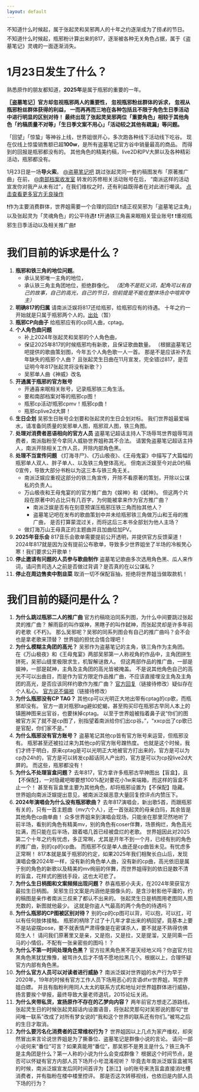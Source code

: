 ```yaml
---
layout: default
---
```


不知道什么时候起，属于张起灵和吴邪两人的十年之约逐渐成为了捞💰的节日。
不知道什么时候起，瓶邪粉计算出来的817，逐渐被各种无关角色占据，属于《盗墓笔记》灵魂的一面逐渐消失。

# 1月23日发生了什么？
熟悉原作的朋友都知道，**2025年**是属于瓶邪的重要的一年。

**〖盗墓笔记〗官方却忽视瓶邪两人的重要性，
忽视瓶邪粉丝群体的诉求，
忽视从瓶邪粉丝群体获得的利益，
一而再再而三地在各种包括且不限于角色生日季活动中进行明显的区别对待！
最终出现了张起灵吴邪两位「重要角色」相较于其他角色「约稿质量不对等」「生日季文案不用心」「活动较之其他有疏漏」等问题。**
  
「回望」「惊蛰」等神谷上线，世界姐很开心，多次跑各种线下活动线下吃谷。
现在仅线上惊蛰销售额已超**100w**，是所有盗墓笔记官方谷中销量最高的商品。
而得到的回报是瓶邪都没有的。
其他角色的精美约稿，live2D和PV大屏以及各种精彩活动，瓶邪都没有。  
  
1月23日是一场**导火索**。
[@盗墓笔记吧](https://weibo.com/n/%E7%9B%97%E5%A2%93%E7%AC%94%E8%AE%B0%E5%90%A7) 跳过张起灵同一套约稿图发布「原著推广曲」在前，
[@南部档案收发室](https://weibo.com/n/%E5%8D%97%E9%83%A8%E6%A1%A3%E6%A1%88%E6%94%B6%E5%8F%91%E5%AE%A4) 转发的苏修相关活动账号在后，
“南派这样的活动宣发你对我产从未有过”，在我们维权之时，还有利益既得者在对此进行嘲讽。
[点击查看更多官方无良操作](2025npfy/2025npfy.md)

❗作为主要消费群体，世界姐需要一个合理的回应❗
❗请正视吴邪为「盗墓笔记主角」以及张起灵为「灵魂角色」的公平待遇❗
❗开通铁三角喜来眠相关营业账号❗
❗重视瓶邪生日季活动以及相关推广曲❗

# 我们目前的诉求是什么？
1. **瓶邪和铁三角的地位问题**。
	* 承认吴邪唯一主角的地位，
	* 承认铁三角主角团地位，拒绝群像化。
	_（配角不是贬义词，配角可以有自己的故事，自己的高光，自己的节日，但前提是不能在整体场合中喧宾夺主）_
2. **明确817的归属**
    请南派泛娱将817还给瓶邪，给瓶邪应有的待遇。
	 十年之约一开始就是只属于瓶邪两个人的。[出处](index.md)（暂）
3. **瓶邪CP向曲子**
	给瓶邪应有的cp同人曲，cptag。
4. **个人角色曲问题**
	* 补上2024年张起灵和吴邪的个人角色曲，
	* 保证2025年817的时候瓶邪均有新歌，且保证歌曲数量。
	（根据盗墓笔记吧提供的歌曲策划图，今年五个人角色歌一人一首。
	那是不是应该补齐去年缺失的瓶邪个人曲？
	且张起灵生日曲在11月宣发，完全错过817，是否证明今年817张起灵将没有新歌？）
	 * 吴邪单人曲《神威》改名
5. **开通属于瓶邪的官方账号**
	 * 开通喜来眠相关账号，记录瓶邪铁三角生活。
	 * 要和南部档案对等的瓶邪cp图！
	 * 瓶邪cp活动!瓶邪cpmv！瓶邪cp曲！
	 * 瓶邪cplive2d大屏！
6. **生日企划**
	 吴邪生日账号企划要和张起灵的生日企划对标。
	 我们世界姐最爱端水，请准备同质量的吴邪单人图，瓶邪双人图，铁三角图。
7. **处理对消费者恶语相向的官方人员**
	盗墓笔记超话主持人下场辱骂世界姐辱骂消费者，南派脂粉至今拿同人威胁世界姐称其不合法。
	请罢免盗墓笔记超话主持人，南派开除相关工作人员，开除内部角色黑。
8. **处理不当宣传问题**
	《灯海寻尸》、《万山极夜》、《王母鬼宴》中描写了大篇幅的瓶邪单人双人、胖子单人、以及铁三角整体高光。
	但南派泛娱至今对此0约稿0️宣传，导致大部分书粉以为这三本与铁三角无关。
	* 南派泛娱应重视这部分的铁三角宣传，开除不看原著的策划，开除以公谋私的负责人。
	* 万山极夜和王母鬼宴的的官方推广曲为《娱神》和《弑神》。
	  但这两个片段在原著中的占比只有几百字，为何能被拿来作为官方推广曲？
	  - 南派泛娱是否有在刻意预谋压瓶邪压铁三角而抬其他人？
	  - 盗墓笔记吧在发布的歌曲策划中并未给瓶邪铁三角做万山和王母的推广曲，
	   是否打算蒙混过关，而将这后三本书全部划为他人主场？
	* 做灯海万山王母真正的主题曲并且加曲绘加PV。
9. **2025年音乐会**
	   817音乐会歌单需要提前公开透明，并提供官方反馈渠道！
	   2024年817就是因为没有提前公布歌单，导致多少世界姐坐了半场的冷板凳心寒！我们要求公开歌单！
1. **停止邀请有问题的人员参与歌曲制作**
	盗墓笔记歌曲多次选用角色黑、瓜人来作词，请问贵司选人之前是否做过背调？是否真的在以公谋私？
12. **停止在周边售卖中割韭菜**
	取消一切不保配盲抽，拒绝将世界姐当做取款机！


# 我们目前的疑问是什么？
1. **为什么跳过瓶邪二人的推广曲**
	官方约稿晓泊同系列图，为什么中间要跳过张起灵的推广曲？
	解雨臣的叫作娱神，黑瞎子的叫作弑神，而张起灵却是许多年前的老歌《不朽》。
	那么吴邪呢？吴邪的同系列图会有自己的推广曲吗？会不会也是拿老歌来顶替？
	世界姐的担忧合情合理吧！
2. **为什么模糊主角团的高光？** 
   吴邪作为盗墓笔记的主角，铁三角作为主角团。
   在《万山极夜》和《王母鬼宴》两部吴邪第一人称视角的作品中，主角团拼生拼死，吴邪山缝里极限求生，机智解谜救人。
   但这两部作品的推广曲，一部是娱神，一部是弑神，主角及主角团的高光皆被掩盖。
   不是说其他角色自己的高光不可以出曲目，而是作为官方限定作品推广曲，不应该直接埋没主角及主角团的高光，是否应该同样约歌作为推广曲？
   [官方回复](2025npfy/2025npfy.md)（链接待修改）疑似存在个人私心。
   [官方说不偏袒](2025npfy/2025npfy.md)（链接待修改）
3. **为什么瓶邪没有CP TAG？** 
   其他cp可以光明正大地出带有cptag的cp歌，而瓶邪却没有。
   官方一直对瓶邪tag避如蛇蝎，甚至购买印在瓶邪古早同人本上的镇圈神图来出官谷，也要抹掉cptag。
   以至于世界姐被指着鼻子说“你们的图被官方买了就不是cp图了，别指望着南派给你们出cp谷。”，“xxcp出了cp歌已是官配，你们家不是。”
4. **为什么瓶邪没有官方账号？** 
   盗墓笔记其他cp皆有官方账号来运营，但瓶邪没有。
   瓶邪甚至还被拉过来为其他cp的官方账号蹭热度。
   也就是这个时候，我们才终于明白，原来cptag是可以光明正大地被官方打出来的，官方是可以为cp办24h的，官方是可以转发cp超话同人产出的，官方是可以为cp投live2d大屏的。
   而这些，瓶邪都没有！
5. **为什么不处理盲盒问题？** 
   去年817，官方拿许多瓶邪古早神图出【盲盒】，且【不保配】，一对隐藏吧唧要想100%配对要花小1w来端箱，而这样的盲盒不止一个！
   甚至有盲盒里主要为其他角色，却将瓶邪设置为【不保配】隐藏。
   世界姐向南派泛娱提出意见，被南派泛娱恶意大量回复控评点内赞压下。
6. **2024年演唱会为什么没有瓶邪歌曲？**
   去年817演唱会，新出歌5首，而跟瓶邪有关的，只有一首主题曲（mv六个人），还一首张起灵的母亲白玛，其余皆是其他角色cp曲单曲！
   众多世界姐来到演唱会现场，只能坐在那里茫然地听了前半场，看别的角色有精美mv，别的角色有coser伴舞，场景绚烂，角色高光拉满，而只能在后半场，跟着唱几首已经被盘烂的老歌。
   世界姐因此对2025第二个十年之约有忧虑，多正常啊，尤其是开年不到一个月，已经有别的角色的推广曲，别的cp的cp曲。
   而瓶邪不仅是单人曲还是cp曲皆未见。有忧虑多正常啊！
   817本就是属于瓶邪的约定，如果2025年我们相聚长白山后，发现演唱会像2024年一样，没有新的角色单人曲，没有新的cp曲，高光依旧是属于别的角色的新歌以及精美的mv绚丽的伴舞，而世界姐得到的依旧是数不清的盲盒，花样式的圈钱手段，这也太可悲了。
7. **为什么生日柄图和文案频频出现问题？**
   恭喜瓶邪小夫夫，在2024年荣获官方最拉生日柄图。
   吴邪生日文案是内涵他是摄像头的，是含沙射影他平庸的，约的稿图是亲作者南派三叔来了都认不出来的。
   张起灵生日是柄图用老图同人图充数的，新图就他最少。
   这就是你盗人气最高的两个角色的待遇吗？
8. **为什么瓶邪的CP图被区别对待？**
   别的cp的cp图可以背，可以抱，可以扛，可以有任何肢体接触。
   瓶邪的柄除了过了十几年才拿出来的柄回望，竟基本上要不是站姿摆pose，要不就表情严肃得像是在密谋杀人，要不就是不熟得仿佛陌生人！
   请问我们原著里又是亲，又是抱，又是拉，又是提溜，又是同乘一匹马的小情侣，不配有一张亲密些的图吗！？
9. **为什么不第一时间处理角色黑？**
   官方拉黑角色黑不是天经地义吗？你盗官方拉黑角色黑犹犹豫豫，被骂许久后才不情不愿地拉黑几个。根据以上，合理怀疑官方内部有角色黑。
10. **为什么官方人员可以对读者进行威胁？**
   南派泛娱对世界姐的水产行为早于2020年，19年的时候有官方工作人员下场用恶心的言语dfxr世界姐，骂世界姐白嫖。
   并且有脂粉利用同人太太的联系方式和地址对世界姐群体进行威胁，扬言要挨个举报，最终导致大量老师退坑，2015论坛关闭。
11. **为什么夹带私货，宣扬原作不存在的乙梦向内容？**
   两年前官方想走乙游路线，张起灵生日的时候张起灵超话内设置语音，将张起灵那句对吴邪说的那句“世间唯一联系”改成了对所有梦女说的“我和这个世界的联系还有你们。”被骂之后的生日才取消。
12. **为什么要污名化消费者的正常维权行为？**
   世界姐因以上几点为家产维权，却突然冒出来言论说世界姐是为了撕番位、盗墓笔记是群像小说的言论。
   请问一部小说何来“番位”可言？如果真能用“番位”，那吴邪不是男主是什么？铁三角不是主角团是什么？第一人称的小说为什么会变成群像？
   根据这个时间节点，是否可以怀疑有官方内部人员下场开小号混淆视听？
   毕竟去年南派泛娱盲盒被骂的时候，南派泛娱宣发后同时间首评为【浙江】ip的账号来洗盲盒直接消吐槽消费者，并有脂粉在楼中楼里控评。
   那是否这次转移视线，也依旧是内部人员下场的行为？



